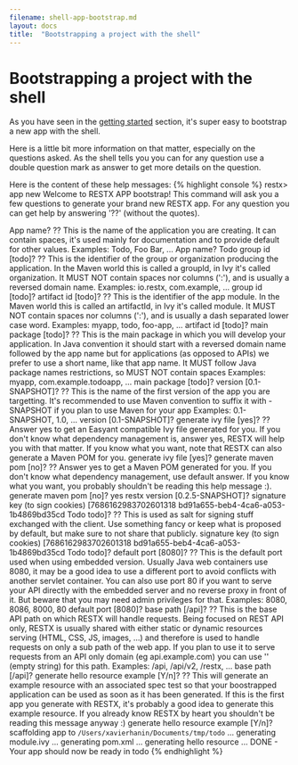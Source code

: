 ```yaml
---
filename: shell-app-bootstrap.md
layout: docs
title:  "Bootstrapping a project with the shell"
---
```

# Bootstrapping a project with the shell

As you have seen in the [getting started](getting-started.html) section, it's super easy to bootstrap a new app with the shell.

Here is a little bit more information on that matter, especially on the questions asked. As the shell tells you you can for any question use a double question mark as answer to get more details on the question.

Here is the content of these help messages:
{% highlight console %}
restx> app new
Welcome to RESTX APP bootstrap!
This command will ask you a few questions to generate your brand new RESTX app.
For any question you can get help by answering '??' (without the quotes).

App name? ??
This is the name of the application you are creating.
It can contain spaces, it's used mainly for documentation and to provide default for other values.
Examples: Todo, Foo Bar, ...
App name? Todo
group id [todo]? ??
This is the identifier of the group or organization producing the application.
In the Maven world this is called a groupId, in Ivy it's called organization.
It MUST NOT contain spaces nor columns (':'), and is usually a reversed domain name.
Examples: io.restx, com.example, ...
group id [todo]?
artifact id [todo]? ??
This is the identifier of the app module.
In the Maven world this is called an artifactId, in Ivy it's called module.
It MUST NOT contain spaces nor columns (':'), and is usually a dash separated lower case word.
Examples: myapp, todo, foo-app, ...
artifact id [todo]?
main package [todo]? ??
This is the main package in which you will develop your application.
In Java convention it should start with a reversed domain name followed by the app name
but for applications (as opposed to APIs) we prefer to use a short name, like that app name.
It MUST follow Java package names restrictions, so MUST NOT contain spaces
Examples: myapp, com.example.todoapp, ...
main package [todo]?
version [0.1-SNAPSHOT]? ??
This is the name of the first version of the app you are targetting.
It's recommended to use Maven convention to suffix it with -SNAPSHOT if you plan to use Maven for your app
Examples: 0.1-SNAPSHOT, 1.0, ...
version [0.1-SNAPSHOT]?
generate ivy file [yes]? ??
Answer yes to get an Easyant compatible Ivy file generated for you.
If you don't know what dependency management is, answer yes, RESTX will help you with that matter.
If you know what you want, note that RESTX can also generate a Maven POM for you.
generate ivy file [yes]?
generate maven pom [no]? ??
Answer yes to get a Maven POM generated for you.
If you don't know what dependency management, use default answer.
If you know what you want, you probably shouldn't be reading this help message :).
generate maven pom [no]? yes
restx version [0.2.5-SNAPSHOT]?
signature key (to sign cookies) [7686162983702601318 bd91a655-beb4-4ca6-a053-1b4869bd35cd Todo todo]? ??
This is used as salt for signing stuff exchanged with the client.
Use something fancy or keep what is proposed by default, but make sure to not share that publicly.
signature key (to sign cookies) [7686162983702601318 bd91a655-beb4-4ca6-a053-1b4869bd35cd Todo todo]?
default port [8080]? ??
This is the default port used when using embedded version.
Usually Java web containers use 8080, it may be a good idea to use a different port to avoid
conflicts with another servlet container.
You can also use port 80 if you want to serve your API directly with the embedded server
and no reverse proxy in front of it. But beware that you may need admin privileges for that.
Examples: 8080, 8086, 8000, 80
default port [8080]?
base path [/api]? ??
This is the base API path on which RESTX will handle requests.
Being focused on REST API only, RESTX is usually shared with either static or dynamic
resources serving (HTML, CSS, JS, images, ...) and therefore is used to handle requests on
only a sub path of the web app.
If you plan to use it to serve requests from an API only domain (eg api.example.com)
you can use '' (empty string) for this path.
Examples: /api, /api/v2, /restx, ...
base path [/api]?
generate hello resource example [Y/n]? ??
This will generate an example resource with an associated spec test so that your boostrapped
application can be used as soon as it has been generated.
If this is the first app you generate with RESTX, it's probably a good idea to generate
this example resource.
If you already know RESTX by heart you shouldn't be reading this message anyway :)
generate hello resource example [Y/n]?
scaffolding app to `/Users/xavierhanin/Documents/tmp/todo` ...
generating module.ivy ...
generating pom.xml ...
generating hello resource ...
DONE - Your app should now be ready in todo
{% endhighlight %}

